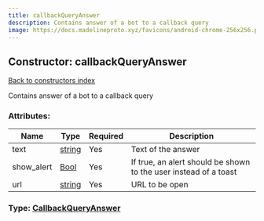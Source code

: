 ```yaml
---
title: callbackQueryAnswer
description: Contains answer of a bot to a callback query
image: https://docs.madelineproto.xyz/favicons/android-chrome-256x256.png
---
```

## Constructor: callbackQueryAnswer  
[Back to constructors index](index.md)



Contains answer of a bot to a callback query

### Attributes:

| Name     |    Type       | Required | Description |
|----------|---------------|----------|-------------|
|text|[string](../types/string.md) | Yes|Text of the answer|
|show\_alert|[Bool](../types/Bool.md) | Yes|If true, an alert should be shown to the user instead of a toast|
|url|[string](../types/string.md) | Yes|URL to be open|



### Type: [CallbackQueryAnswer](../types/CallbackQueryAnswer.md)


